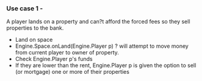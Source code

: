 ### Use case 1 - 
A player lands on a property and can?t afford the forced fees so they sell properties to the bank.
- Land on space
- Engine.Space.onLand(Engine.Player p) ? will attempt to move money from current player to owner of property.
- Check Engine.Player p's funds
- If they are lower than the rent, Engine.Player p is given the option to sell (or mortgage) one or more of their properties
